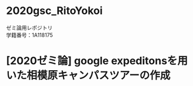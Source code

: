# 2020gsc_RitoYokoi   
ゼミ論用レポジトリ  
学籍番号：1A118175  

# **[2020ゼミ論] google expeditonsを用いた相模原キャンパスツアーの作成**
